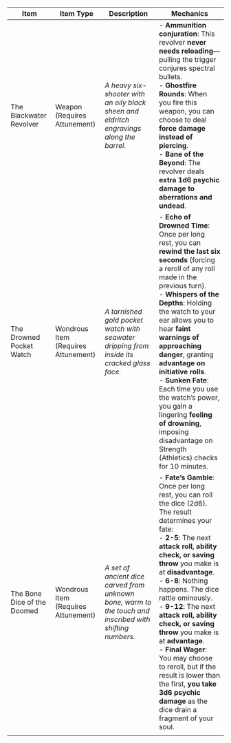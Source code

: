 
| Item                        | Item Type                           | Description                                                                                              | Mechanics                                                                                                                                                                                                                                                                                                                                                                                                                                                                                                                                                        |
| --------------------------- | ----------------------------------- | -------------------------------------------------------------------------------------------------------- | ---------------------------------------------------------------------------------------------------------------------------------------------------------------------------------------------------------------------------------------------------------------------------------------------------------------------------------------------------------------------------------------------------------------------------------------------------------------------------------------------------------------------------------------------------------------- |
| The Blackwater Revolver     | Weapon (Requires Attunement)        | *A heavy six-shooter with an oily black sheen and eldritch engravings along the barrel.*                 | - **Ammunition conjuration**: This revolver **never needs reloading**—pulling the trigger conjures spectral bullets.<br>- **Ghostfire Rounds**: When you fire this weapon, you can choose to deal **force damage instead of piercing**.<br>- **Bane of the Beyond**: The revolver deals **extra 1d6 psychic damage to aberrations and undead**.                                                                                                                                                                                                                  |
| The Drowned Pocket Watch    | Wondrous Item (Requires Attunement) | *A tarnished gold pocket watch with seawater dripping from inside its cracked glass face.*               | - **Echo of Drowned Time**: Once per long rest, you can **rewind the last six seconds** (forcing a reroll of any roll made in the previous turn).<br>- **Whispers of the Depths**: Holding the watch to your ear allows you to hear **faint warnings of approaching danger**, granting **advantage on initiative rolls**.<br>- **Sunken Fate**: Each time you use the watch’s power, you gain a lingering **feeling of drowning**, imposing disadvantage on Strength (Athletics) checks for 10 minutes.                                                          |
| The Bone Dice of the Doomed | Wondrous Item (Requires Attunement) | *A set of ancient dice carved from unknown bone, warm to the touch and inscribed with shifting numbers.* | - **Fate’s Gamble**: Once per long rest, you can roll the dice (2d6). The result determines your fate:<br>    - **2-5**: The next **attack roll, ability check, or saving throw** you make is at **disadvantage**.<br>    - **6-8**: Nothing happens. The dice rattle ominously.<br>    - **9-12**: The next **attack roll, ability check, or saving throw** you make is at **advantage**.<br>- **Final Wager**: You may choose to reroll, but if the result is lower than the first, **you take 3d6 psychic damage** as the dice drain a fragment of your soul. |
|                             |                                     |                                                                                                          |                                                                                                                                                                                                                                                                                                                                                                                                                                                                                                                                                                  |
